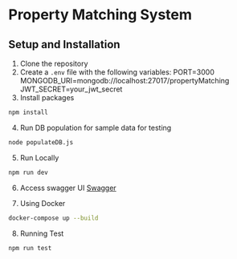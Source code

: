 # Property Matching System

## Setup and Installation

1. Clone the repository
2. Create a `.env` file with the following variables:
   PORT=3000
   MONGODB_URI=mongodb://localhost:27017/propertyMatching
   JWT_SECRET=your_jwt_secret
3. Install packages

```sh
npm install
```

4. Run DB population for sample data for testing

```sh
node populateDB.js
```

5. Run Locally

```sh
npm run dev
```

6. Access swagger UI
   [Swagger](http://localhost:3000/api-docs)

7. Using Docker

```sh
docker-compose up --build
```

8. Running Test

```sh
npm run test
```
